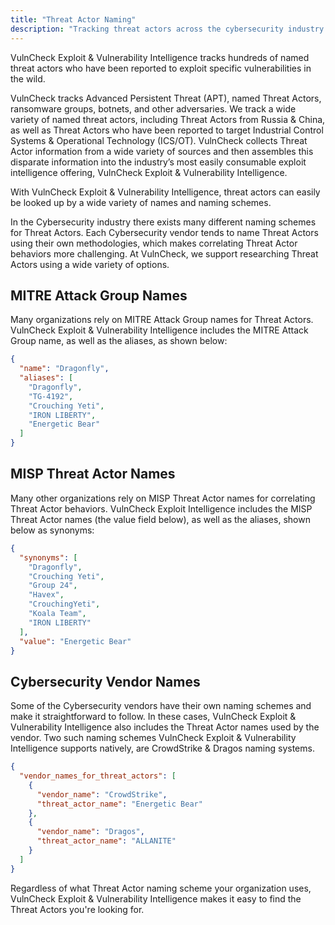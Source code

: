 ```yaml
---
title: "Threat Actor Naming"
description: "Tracking threat actors across the cybersecurity industry can be a challenge, given vendors inconsistent naming strategies."
---
```


VulnCheck Exploit & Vulnerability Intelligence tracks hundreds of named threat actors who have been reported to exploit specific vulnerabilities in the wild.

VulnCheck tracks Advanced Persistent Threat (APT), named Threat Actors, ransomware groups, botnets, and other adversaries. We track a wide variety of named threat actors, including Threat Actors from Russia & China, as well as Threat Actors who have been reported to target Industrial Control Systems & Operational Technology (ICS/OT). VulnCheck collects Threat Actor information from a wide variety of sources and then assembles this disparate information into the industry’s most easily consumable exploit intelligence offering, VulnCheck Exploit & Vulnerability Intelligence.

With VulnCheck Exploit & Vulnerability Intelligence, threat actors can easily be looked up by a wide variety of names and naming schemes.

In the Cybersecurity industry there exists many different naming schemes for Threat Actors. Each Cybersecurity vendor tends to name Threat Actors using their own methodologies, which makes correlating Threat Actor behaviors more challenging. At VulnCheck, we support researching Threat Actors using a wide variety of options.

## MITRE Attack Group Names

Many organizations rely on MITRE Attack Group names for Threat Actors. VulnCheck Exploit & Vulnerability Intelligence includes the MITRE Attack Group name, as well as the aliases, as shown below:

```json
{
  "name": "Dragonfly",
  "aliases": [
    "Dragonfly",
    "TG-4192",
    "Crouching Yeti",
    "IRON LIBERTY",
    "Energetic Bear"
  ]
}
```

## MISP Threat Actor Names

Many other organizations rely on MISP Threat Actor names for correlating Threat Actor behaviors. VulnCheck Exploit Intelligence includes the MISP Threat Actor names (the value field below), as well as the aliases, shown below as synonyms:

```json
{
  "synonyms": [
    "Dragonfly",
    "Crouching Yeti",
    "Group 24",
    "Havex",
    "CrouchingYeti",
    "Koala Team",
    "IRON LIBERTY"
  ],
  "value": "Energetic Bear"
}
```

## Cybersecurity Vendor Names

Some of the Cybersecurity vendors have their own naming schemes and make it straightforward to follow. In these cases, VulnCheck Exploit & Vulnerability Intelligence also includes the Threat Actor names used by the vendor. Two such naming schemes VulnCheck Exploit & Vulnerability Intelligence supports natively, are CrowdStrike & Dragos naming systems.

```json
{
  "vendor_names_for_threat_actors": [
    {
      "vendor_name": "CrowdStrike",
      "threat_actor_name": "Energetic Bear"
    },
    {
      "vendor_name": "Dragos",
      "threat_actor_name": "ALLANITE"
    }
  ]
}
```

Regardless of what Threat Actor naming scheme your organization uses, VulnCheck Exploit & Vulnerability Intelligence makes it easy to find the Threat Actors you're looking for.
